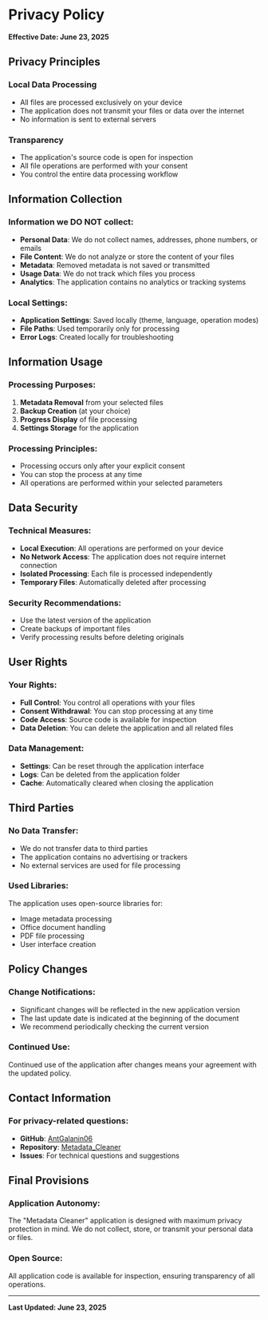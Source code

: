 # Privacy Policy

**Effective Date: June 23, 2025**

## Privacy Principles

### Local Data Processing
- All files are processed exclusively on your device
- The application does not transmit your files or data over the internet
- No information is sent to external servers

### Transparency
- The application's source code is open for inspection
- All file operations are performed with your consent
- You control the entire data processing workflow

## Information Collection

### Information we DO NOT collect:
- **Personal Data**: We do not collect names, addresses, phone numbers, or emails
- **File Content**: We do not analyze or store the content of your files
- **Metadata**: Removed metadata is not saved or transmitted
- **Usage Data**: We do not track which files you process
- **Analytics**: The application contains no analytics or tracking systems

### Local Settings:
- **Application Settings**: Saved locally (theme, language, operation modes)
- **File Paths**: Used temporarily only for processing
- **Error Logs**: Created locally for troubleshooting

## Information Usage

### Processing Purposes:
1. **Metadata Removal** from your selected files
2. **Backup Creation** (at your choice)
3. **Progress Display** of file processing
4. **Settings Storage** for the application

### Processing Principles:
- Processing occurs only after your explicit consent
- You can stop the process at any time
- All operations are performed within your selected parameters

## Data Security

### Technical Measures:
- **Local Execution**: All operations are performed on your device
- **No Network Access**: The application does not require internet connection
- **Isolated Processing**: Each file is processed independently
- **Temporary Files**: Automatically deleted after processing

### Security Recommendations:
- Use the latest version of the application
- Create backups of important files
- Verify processing results before deleting originals

## User Rights

### Your Rights:
- **Full Control**: You control all operations with your files
- **Consent Withdrawal**: You can stop processing at any time
- **Code Access**: Source code is available for inspection
- **Data Deletion**: You can delete the application and all related files

### Data Management:
- **Settings**: Can be reset through the application interface
- **Logs**: Can be deleted from the application folder
- **Cache**: Automatically cleared when closing the application

## Third Parties

### No Data Transfer:
- We do not transfer data to third parties
- The application contains no advertising or trackers
- No external services are used for file processing

### Used Libraries:
The application uses open-source libraries for:
- Image metadata processing
- Office document handling
- PDF file processing
- User interface creation

## Policy Changes

### Change Notifications:
- Significant changes will be reflected in the new application version
- The last update date is indicated at the beginning of the document
- We recommend periodically checking the current version

### Continued Use:
Continued use of the application after changes means your agreement with the updated policy.

## Contact Information

### For privacy-related questions:
- **GitHub**: [AntGalanin06](https://github.com/AntGalanin06)
- **Repository**: [Metadata_Cleaner](https://github.com/AntGalanin06/Metadata_Cleaner)
- **Issues**: For technical questions and suggestions



## Final Provisions

### Application Autonomy:
The "Metadata Cleaner" application is designed with maximum privacy protection in mind. We do not collect, store, or transmit your personal data or files.

### Open Source:
All application code is available for inspection, ensuring transparency of all operations.

---

**Last Updated: June 23, 2025** 
